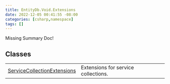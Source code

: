 ```yaml
---
title: EntityDb.Void.Extensions
date: 2022-12-05 00:41:55 -08:00
categories: [csharp,namespace]
tags: []
---
```


Missing Summary Doc!
## Classes
<table><tr><td><a href='/posts/csharp.member.entitydb.void.extensions.servicecollectionextensions/'>ServiceCollectionExtensions</a></td><td>
Extensions for service collections.
</td></tr></table>
